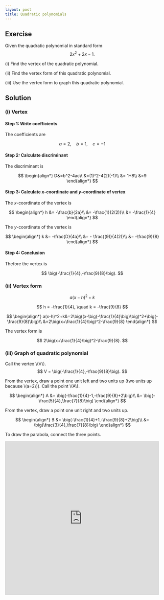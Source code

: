 ```yaml
---
layout: post
title: Quadratic polynomials
---
```


## Exercise

Given the quadratic polynomial in standard form
$$
2x^2+2x-1.
$$

(i) Find the vertex of the quadratic polynomial.

(ii) Find the vertex form of this quadratic polynomial.

(iii) Use the vertex form to graph this quadratic polynomial.

## Solution

### (i) Vertex

#### Step 1: Write coefficients

The coefficients are

$$
a=2, \quad b=1,\quad c=-1
$$

#### Step 2: Calculate discriminant

The discriminant is

$$
\begin{align*}
D&=b^2-4ac\\
&=(1)^2-4(2)(-1)\\
&= 1+8\\
&=9
\end{align*}
$$

#### Step 3: Calculate *x*-coordinate and *y*-coordinate of vertex

The *x*-coordinate of the vertex is

$$
\begin{align*}
h &= -\frac{b}{2a}\\
&= -\frac{1}{2(2)}\\
&= -\frac{1}{4}
\end{align*}
$$

The *y*-coordinate of the vertex is

$$
\begin{align*}
k &= -\frac{D}{4a}\\
&= - \frac{(9)}{4(2)}\\
&= -\frac{9}{8}
\end{align*}
$$

#### Step 4: Conclusion

Thefore the vertex is

$$
\big(-\frac{1}{4},-\frac{9}{8}\big).
$$

### (ii) Vertex form

$$
a(x-h)^2+k
$$

$$
h = -\frac{1}{4}, \quad k = -\frac{9}{8}
$$


$$
\begin{align*}
a(x-h)^2+k&=2\big((x-\big(-\frac{1}{4}\big)\big)^2+\big(-\frac{9}{8}\big)\\
&=2\big(x+\frac{1}{4}\big)^2-\frac{9}{8}
\end{align*}
$$

The vertex form is

$$
2\big(x+\frac{1}{4}\big)^2-\frac{9}{8}.
$$

### (iii) Graph of quadratic polynomial

Call the vertex \\(V\\).
$$
V = \big(-\frac{1}{4},-\frac{9}{8}\big).
$$

From the vertex, draw a point one unit left and two units up (two units up because \\(a=2\\)). Call the point \\(A\\).

$$
\begin{align*}
A &= \big(-\frac{1}{4}-1,-\frac{9}{8}+2\big)\\
&= \big(-\frac{5}{4},\frac{7}{8}\big)
\end{align*}
$$

From the vertex, draw a point one unit right and two units up.

$$
\begin{align*}
B &= \big(-\frac{1}{4}+1,-\frac{9}{8}+2\big)\\
&= \big(\frac{3}{4},\frac{7}{8}\big)
\end{align*}
$$

To draw the parabola, connect the three points.

<iframe src="https://www.desmos.com/calculator/4zuiru6kl2?embed" width="500" height="500" style="border: 1px solid #ccc" frameborder=0></iframe>